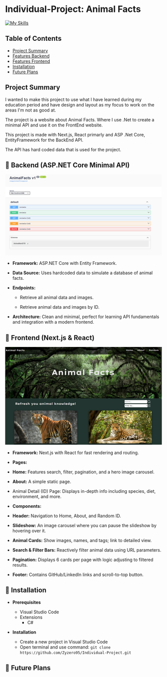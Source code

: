 # Individual-Project: Animal Facts

[![My Skills](https://skillicons.dev/icons?i=vscode,dotnet,ts,html,css,nextjs,react,npm)](https://skillicons.dev)

## Table of Contents
- [Project Summary](#project-summary)
- [Features Backend](#-backend-aspnet-core-minimal-api)
- [Features Frontend](#-frontend-nextjs--react)
- [Installation](#installation)
- [Future Plans](#future-plans)

## Project Summary

I wanted to make this project to use what I have learned during my education period and have design and layout as my focus to work on the areas I'm not as good at.

The project is a website about Animal Facts. Where I use .Net to create a minimal API and use it on the FrontEnd website.

This project is made with Next.js, React primarly and ASP .Net Core, EntityFramework for the BackEnd API.

The API has hard coded data that is used for the project.

## 🧠 Backend (ASP.NET Core Minimal API)

![API Endpoints and CRUD functionality](screenshotAPI.png)

* **Framework:** ASP.NET Core with Entity Framework.

* **Data Source:** Uses hardcoded data to simulate a database of animal facts.

* **Endpoints:**

    - Retrieve all animal data and images.

    - Retrieve animal data and images by ID.

* **Architecture:** Clean and minimal, perfect for learning API fundamentals and integration with a modern frontend.

## 🎨 Frontend (Next.js & React)

![Home](screenshotHomePage.png)

* **Framework:** Next.js with React for fast rendering and routing.

* **Pages:**

- **Home:** Features search, filter, pagination, and a hero image carousel.

- **About:** A simple static page.

- Animal Detail (ID) Page: Displays in-depth info including species, diet, environment, and more.

* **Components:**

- **Header:** Navigation to Home, About, and Random ID.

- **Slideshow:** An image carousel where you can pause the slideshow by hovering over it.

- **Animal Cards:** Show images, names, and tags; link to detailed view.

- **Search & Filter Bars:** Reactively filter animal data using URL parameters.

- **Pagination:** Displays 6 cards per page with logic adjusting to filtered results.

- **Footer:** Contains GitHub/LinkedIn links and scroll-to-top button.

## 💾 Installation

* **Prerequisites**
    - Visual Studio Code
    * Extensions
        - C#

* **Installation**
    - Create a new project in Visual Studio Code
    - Open terminal and use command:
        ```git clone https://github.com/Zyzero95/Individual-Project.git```

## 📝 Future Plans